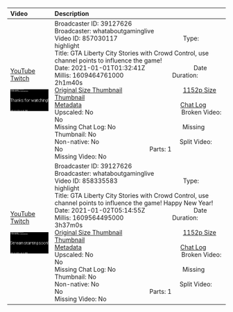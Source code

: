 |Video|Description|
|:---|:---|
|[YouTube](https://www.youtube.com/watch?v=VvL51wVSZ0w)<br>[Twitch](https://www.twitch.tv/videos/857030117)<br><br>[<img src="../../../../../39127626/videos/thumbnails_1152p/2021/1/1609464761000_2021_01_01T01_32_41Z_39127626_857030117_videos_thumbnails_1152p_thumb857030117-2048x1152.jpg" width="200">](https://www.youtube.com/watch?v=VvL51wVSZ0w)|Broadcaster ID: 39127626          Broadcaster: whataboutgaminglive<br>Video ID: 857030117             Type: highlight<br>Title: GTA Liberty City Stories with Crowd Control, use channel points to influence the game!<br>Date: 2021-01-01T01:32:41Z        Date Millis: 1609464761000        Duration: 2h1m40s<br>[Original Size Thumbnail](../../../../../39127626/videos/thumbnails_orig/2021/1/1609464761000_2021_01_01T01_32_41Z_39127626_857030117_videos_thumbnails_orig_thumb857030117-0x0.jpg)          [1152p Size Thumbnail](../../../../../39127626/videos/thumbnails_1152p/2021/1/1609464761000_2021_01_01T01_32_41Z_39127626_857030117_videos_thumbnails_1152p_thumb857030117-2048x1152.jpg)<br>[Metadata](../../../../../39127626/videos/metadata/2021/1/1609464761000_2021_01_01T01_32_41Z_39127626_857030117_video_metadata.json)                 [Chat Log](../../../../../39127626/videos/chatlogs/2021/1/2021-01-01T01_32_41Z_39127626_857030117_chat.json)<br>Upscaled: No                Broken Video: No<br>Missing Chat Log: No           Missing Thumbnail: No<br>Non-native: No              Split Video: No               Parts: 1<br>Missing Video: No
|[YouTube](https://www.youtube.com/watch?v=6suKSfsadzI)<br>[Twitch](https://www.twitch.tv/videos/858335583)<br><br>[<img src="../../../../../39127626/videos/thumbnails_1152p/2021/1/1609564495000_2021_01_02T05_14_55Z_39127626_858335583_videos_thumbnails_1152p_thumb858335583-2048x1152.jpg" width="200">](https://www.youtube.com/watch?v=6suKSfsadzI)|Broadcaster ID: 39127626          Broadcaster: whataboutgaminglive<br>Video ID: 858335583             Type: highlight<br>Title: GTA Liberty City Stories with Crowd Control, use channel points to influence the game! Happy New Year!<br>Date: 2021-01-02T05:14:55Z        Date Millis: 1609564495000        Duration: 3h37m0s<br>[Original Size Thumbnail](../../../../../39127626/videos/thumbnails_orig/2021/1/1609564495000_2021_01_02T05_14_55Z_39127626_858335583_videos_thumbnails_orig_thumb858335583-0x0.jpg)          [1152p Size Thumbnail](../../../../../39127626/videos/thumbnails_1152p/2021/1/1609564495000_2021_01_02T05_14_55Z_39127626_858335583_videos_thumbnails_1152p_thumb858335583-2048x1152.jpg)<br>[Metadata](../../../../../39127626/videos/metadata/2021/1/1609564495000_2021_01_02T05_14_55Z_39127626_858335583_video_metadata.json)                 [Chat Log](../../../../../39127626/videos/chatlogs/2021/1/2021-01-02T05_14_55Z_39127626_858335583_chat.json)<br>Upscaled: No                Broken Video: No<br>Missing Chat Log: No           Missing Thumbnail: No<br>Non-native: No              Split Video: No               Parts: 1<br>Missing Video: No
